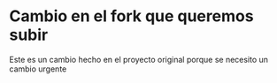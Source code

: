 # Cambio en el fork que queremos subir
Este es un cambio hecho en el proyecto original porque se necesito un cambio urgente
